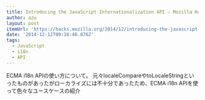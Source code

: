 ```yaml
---
title: Introducing the JavaScript Internationalization API ✩ Mozilla Hacks – the Web developer blog
author: azu
layout: post
itemUrl: 'https://hacks.mozilla.org/2014/12/introducing-the-javascript-internationalization-api/'
date: '2014-12-12T09:16:46.876Z'
tags:
  - JavaScript
  - i18n
  - API
---
```

ECMA i18n APIの使い方について。
元々localeCompareやtoLocaleStringといったものがあったがローカライズには不十分であったため、ECMA i18n APIを使って色々なユースケースの紹介
